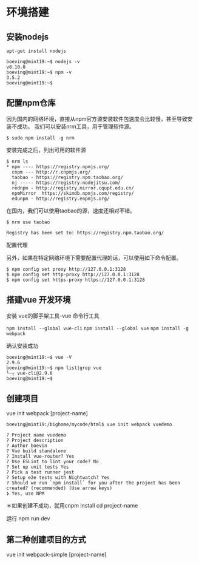 

# 环境搭建

## 安装nodejs

`apt-get install nodejs`

```
boeving@mint19:~$ nodejs -v
v8.10.0
boeving@mint19:~$ npm -v
3.5.2
boeving@mint19:~$ 
```

## 配置npm仓库

因为国内的网络环境，直接从npm官方源安装软件包速度会比较慢，甚至导致安装不成功。
我们可以安装nrm工具，用于管理软件源。

`$ sudo npm install -g nrm`

安装完成之后，列出可用的软件源
```
$ nrm ls
* npm ---- https://registry.npmjs.org/
  cnpm --- http://r.cnpmjs.org/
  taobao - https://registry.npm.taobao.org/
  nj ----- https://registry.nodejitsu.com/
  rednpm - http://registry.mirror.cqupt.edu.cn/
  npmMirror  https://skimdb.npmjs.com/registry/
  edunpm - http://registry.enpmjs.org/
```

在国内，我们可以使用taobao的源，速度还相对不错。

```
$ nrm use taobao
                        
Registry has been set to: https://registry.npm.taobao.org/
```


配置代理

另外，如果在特定网络环境下需要配置代理的话，可以使用如下命令配置。

```
$ npm config set proxy http://127.0.0.1:3128
$ npm config set http-proxy http://127.0.0.1:3128
$ npm config set https-proxy https://127.0.0.1:3128
```


## 搭建vue 开发环境 

安装 vue的脚手架工具-vue 命令行工具

`npm install --global vue-cli`
`npm install --global vue`
`npm install -g webpack`


确认安装成功


```
boeving@mint19:~$ vue -V
2.9.6
boeving@mint19:~$ npm list|grep vue
└─┬ vue-cli@2.9.6
boeving@mint19:~$ 
```

## 创建项目


vue init webpack [project-name]

```
boeving@mint19:/bighome/mycode/html$ vue init webpack vuedemo

? Project name vuedemo
? Project description 
? Author boevin
? Vue build standalone
? Install vue-router? Yes
? Use ESLint to lint your code? No
? Set up unit tests Yes
? Pick a test runner jest
? Setup e2e tests with Nightwatch? Yes
? Should we run `npm install` for you after the project has been created? (recommended) (Use arrow keys)
❯ Yes, use NPM 
```


＊如果创建不成功，就用cnpm install
cd project-name



运行
npm run dev


## 第二种创建项目的方式

vue init webpack-simple [project-name]

